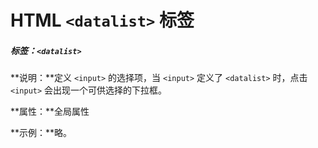 # HTML `<datalist>` 标签

##### 标签：`<datalist>`

**说明：**定义 `<input>` 的选择项，当 `<input>` 定义了 `<datalist>` 时，点击 `<input>` 会出现一个可供选择的下拉框。

**属性：**全局属性

**示例：**略。

